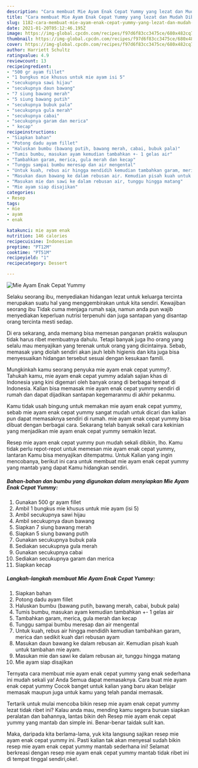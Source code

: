 ```yaml
---
description: "Cara membuat Mie Ayam Enak Cepat Yummy yang lezat dan Mudah Dibuat"
title: "Cara membuat Mie Ayam Enak Cepat Yummy yang lezat dan Mudah Dibuat"
slug: 1182-cara-membuat-mie-ayam-enak-cepat-yummy-yang-lezat-dan-mudah-dibuat
date: 2021-01-20T05:12:46.195Z
image: https://img-global.cpcdn.com/recipes/f97d6f83cc3475ce/680x482cq70/mie-ayam-enak-cepat-yummy-foto-resep-utama.jpg
thumbnail: https://img-global.cpcdn.com/recipes/f97d6f83cc3475ce/680x482cq70/mie-ayam-enak-cepat-yummy-foto-resep-utama.jpg
cover: https://img-global.cpcdn.com/recipes/f97d6f83cc3475ce/680x482cq70/mie-ayam-enak-cepat-yummy-foto-resep-utama.jpg
author: Harriett Schultz
ratingvalue: 4.9
reviewcount: 13
recipeingredient:
- "500 gr ayam fillet"
- "1 bungkus mie khusus untuk mie ayam isi 5"
- "secukupnya sawi hijau"
- "secukupnya daun bawang"
- "7 siung bawang merah"
- "5 siung bawang putih"
- "secukupnya bubuk pala"
- "secukupnya gula merah"
- "secukupnya cabai"
- "secukupnya garam dan merica"
- " kecap"
recipeinstructions:
- "Siapkan bahan"
- "Potong dadu ayam fillet"
- "Haluskan bumbu (bawang putih, bawang merah, cabai, bubuk pala)"
- "Tumis bumbu, masukan ayam kemudian tambahkan +- 1 gelas air"
- "Tambahkan garam, merica, gula merah dan kecap"
- "Tunggu sampai bumbu meresap dan air mengental"
- "Untuk kuah, rebus air hingga mendidih kemudian tambahkan garam, merica dan sedikit kuah dari rebusan ayam"
- "Masukan daun bawang ke dalam rebusan air. Kemudian pisah kuah untuk tambahan mie ayam."
- "Masukan mie dan sawi ke dalam rebusan air, tunggu hingga matang"
- "Mie ayam siap disajikan"
categories:
- Resep
tags:
- mie
- ayam
- enak

katakunci: mie ayam enak 
nutrition: 146 calories
recipecuisine: Indonesian
preptime: "PT12M"
cooktime: "PT51M"
recipeyield: "1"
recipecategory: Dessert

---
```



![Mie Ayam Enak Cepat Yummy](https://img-global.cpcdn.com/recipes/f97d6f83cc3475ce/680x482cq70/mie-ayam-enak-cepat-yummy-foto-resep-utama.jpg)

Selaku seorang ibu, menyediakan hidangan lezat untuk keluarga tercinta merupakan suatu hal yang menggembirakan untuk kita sendiri. Kewajiban seorang ibu Tidak cuma menjaga rumah saja, namun anda pun wajib menyediakan keperluan nutrisi terpenuhi dan juga santapan yang disantap orang tercinta mesti sedap.

Di era  sekarang, anda memang bisa memesan panganan praktis walaupun tidak harus ribet membuatnya dahulu. Tetapi banyak juga lho orang yang selalu mau menyajikan yang terenak untuk orang yang dicintainya. Sebab, memasak yang diolah sendiri akan jauh lebih higienis dan kita juga bisa menyesuaikan hidangan tersebut sesuai dengan kesukaan famili. 



Mungkinkah kamu seorang penyuka mie ayam enak cepat yummy?. Tahukah kamu, mie ayam enak cepat yummy adalah sajian khas di Indonesia yang kini digemari oleh banyak orang di berbagai tempat di Indonesia. Kalian bisa memasak mie ayam enak cepat yummy sendiri di rumah dan dapat dijadikan santapan kegemaranmu di akhir pekanmu.

Kamu tidak usah bingung untuk memakan mie ayam enak cepat yummy, sebab mie ayam enak cepat yummy sangat mudah untuk dicari dan kalian pun dapat memasaknya sendiri di rumah. mie ayam enak cepat yummy bisa dibuat dengan berbagai cara. Sekarang telah banyak sekali cara kekinian yang menjadikan mie ayam enak cepat yummy semakin lezat.

Resep mie ayam enak cepat yummy pun mudah sekali dibikin, lho. Kamu tidak perlu repot-repot untuk memesan mie ayam enak cepat yummy, lantaran Kamu bisa menyajikan ditempatmu. Untuk Kalian yang ingin mencobanya, berikut ini cara untuk membuat mie ayam enak cepat yummy yang mantab yang dapat Kamu hidangkan sendiri.

<!--inarticleads1-->

##### Bahan-bahan dan bumbu yang digunakan dalam menyiapkan Mie Ayam Enak Cepat Yummy:

1. Gunakan 500 gr ayam fillet
1. Ambil 1 bungkus mie khusus untuk mie ayam (isi 5)
1. Ambil secukupnya sawi hijau
1. Ambil secukupnya daun bawang
1. Siapkan 7 siung bawang merah
1. Siapkan 5 siung bawang putih
1. Gunakan secukupnya bubuk pala
1. Sediakan secukupnya gula merah
1. Gunakan secukupnya cabai
1. Sediakan secukupnya garam dan merica
1. Siapkan  kecap




<!--inarticleads2-->

##### Langkah-langkah membuat Mie Ayam Enak Cepat Yummy:

1. Siapkan bahan
1. Potong dadu ayam fillet
1. Haluskan bumbu (bawang putih, bawang merah, cabai, bubuk pala)
1. Tumis bumbu, masukan ayam kemudian tambahkan +- 1 gelas air
1. Tambahkan garam, merica, gula merah dan kecap
1. Tunggu sampai bumbu meresap dan air mengental
1. Untuk kuah, rebus air hingga mendidih kemudian tambahkan garam, merica dan sedikit kuah dari rebusan ayam
1. Masukan daun bawang ke dalam rebusan air. Kemudian pisah kuah untuk tambahan mie ayam.
1. Masukan mie dan sawi ke dalam rebusan air, tunggu hingga matang
1. Mie ayam siap disajikan




Ternyata cara membuat mie ayam enak cepat yummy yang enak sederhana ini mudah sekali ya! Anda Semua dapat memasaknya. Cara buat mie ayam enak cepat yummy Cocok banget untuk kalian yang baru akan belajar memasak maupun juga untuk kamu yang telah pandai memasak.

Tertarik untuk mulai mencoba bikin resep mie ayam enak cepat yummy lezat tidak ribet ini? Kalau anda mau, mending kamu segera buruan siapkan peralatan dan bahannya, lantas bikin deh Resep mie ayam enak cepat yummy yang mantab dan simple ini. Benar-benar taidak sulit kan. 

Maka, daripada kita berlama-lama, yuk kita langsung sajikan resep mie ayam enak cepat yummy ini. Pasti kalian tak akan menyesal sudah bikin resep mie ayam enak cepat yummy mantab sederhana ini! Selamat berkreasi dengan resep mie ayam enak cepat yummy mantab tidak ribet ini di tempat tinggal sendiri,oke!.

